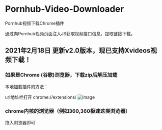 # Pornhub-Video-Downloader
Pornhub视频下载Chrome插件

通过向Pornhub视频页面注入JS获取视频接口信息，提取链接下载。

## 2021年2月18日 更新v2.0版本，现已支持Xvideos视频下载！

### 如果是Chrome (谷歌)浏览器，下载zip后解压加载

本地加载插件的方法：

url地址栏打开    chrome://extensions/
![image](https://github.com/zgao264/Pornhub-Video-Downloader/tree/master/img/usage.png)

### chrome内核的浏览器（例如360,360极速这类浏览器）
拖入浏览器即可

